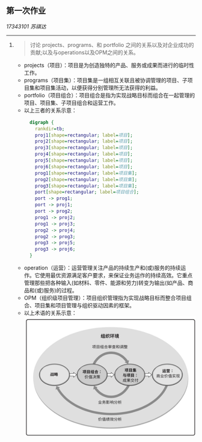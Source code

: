 ## 第一次作业
*17343101 苏祺达*

---

1. > 讨论 projects、programs、和 portfolio 之间的关系以及对企业成功的贡献;以及与operations以及OPM之间的关系。  
  
    * projects（项目）：项目是为创造独特的产品、服务或成果而进行的临时性工作。
    * programs（项目集）：项目集是一组相互关联且被协调管理的项目、子项目集和项目集活动，以便获得分别管理所无法获得的利益。
    * portfolio（项目组合）：项目组合是指为实现战略目标而组合在一起管理的项目、项目集、子项目组合和运营工作。
    * 以上三者的关系示意：
        ```dot
          digraph {
            rankdir=tb;
            proj1[shape=rectangular; label=项目];
            proj2[shape=rectangular; label=项目];
            proj3[shape=rectangular; label=项目];
            proj4[shape=rectangular; label=项目];
            proj5[shape=rectangular; label=项目];
            proj6[shape=rectangular; label=项目];
            prog1[shape=rectangular; label=项目集];
            prog2[shape=rectangular; label=项目集];
            prog3[shape=rectangular; label=项目集];
            port[shape=rectangular; label=项目组合];
            port -> prog1;
            port -> proj1;
            port -> prog2;
            prog1 -> proj2;
            prog1 -> proj3;
            prog2 -> proj4;
            prog2 -> prog3;
            prog3 -> proj5;
            prog3 -> proj6;
          } 
        ```
    * operation（运营）：运营管理关注产品的持续生产和(或)服务的持续运作。它使用最优资源满足客户要求，来保证业务运作的持续高效。它重点管理那些把各种输入(如材料、零件、能源和劳力)转变为输出(如产品、商品和(或)服务)的过程。
    * OPM（组织级项目管理）：项目组织管理指为实现战略目标而整合项目组合、项目集和项目管理与组织驱动因素的框架。
    * 以上术语的关系示意：
        ![](./assets/OPM.jpeg)